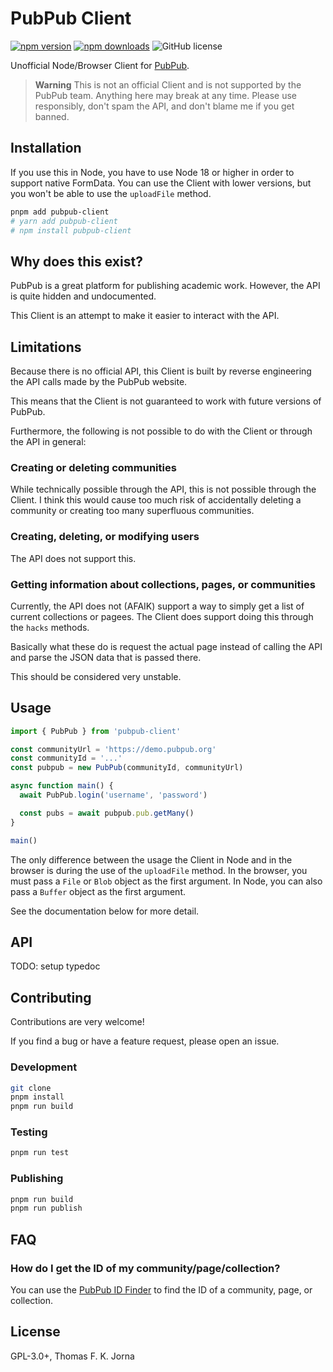 # PubPub Client

[![npm version](https://img.shields.io/npm/v/pubpub-client.svg)](https://www.npmjs.com/package/pubpub-client)
[![npm downloads](https://img.shields.io/npm/dm/pubpub-client.svg)](https://www.npmjs.com/package/pubpub-client)
![GitHub license](https://img.shields.io/github/license/tefkah/pubpub-client)

Unofficial Node/Browser Client for [PubPub](https://pubpub.org/).

> **Warning**
> This is not an official Client and is not supported by the PubPub team.
> Anything here may break at any time.
> Please use responsibly, don't spam the API, and don't blame me if you get banned.

## Installation

If you use this in Node, you have to use Node 18 or higher in order to support native FormData.
You can use the Client with lower versions, but you won't be able to use the `uploadFile` method.

```bash
pnpm add pubpub-client
# yarn add pubpub-client
# npm install pubpub-client
```

## Why does this exist?

PubPub is a great platform for publishing academic work.
However, the API is quite hidden and undocumented.

This Client is an attempt to make it easier to interact with the API.

## Limitations

Because there is no official API, this Client is built by reverse engineering the API calls made by the PubPub website.

This means that the Client is not guaranteed to work with future versions of PubPub.

Furthermore, the following is not possible to do with the Client or through the API in general:

### Creating or deleting communities

While technically possible through the API, this is not possible through the Client.
I think this would cause too much risk of accidentally deleting a community or creating too many superfluous communities.

### Creating, deleting, or modifying users

The API does not support this.

### Getting information about collections, pages, or communities

Currently, the API does not (AFAIK) support a way to simply get a list of current collections or pagees.
The Client does support doing this through the `hacks` methods.

Basically what these do is request the actual page instead of calling the API and parse the JSON data that is passed there.

This should be considered very unstable.

## Usage

```js
import { PubPub } from 'pubpub-client'

const communityUrl = 'https://demo.pubpub.org'
const communityId = '...'
const pubpub = new PubPub(communityId, communityUrl)

async function main() {
  await PubPub.login('username', 'password')

  const pubs = await pubpub.pub.getMany()
}

main()
```

The only difference between the usage the Client in Node and in the browser is during the use of the `uploadFile` method.
In the browser, you must pass a `File` or `Blob` object as the first argument.
In Node, you can also pass a `Buffer` object as the first argument.

See the documentation below for more detail.

## API

TODO: setup typedoc

## Contributing

Contributions are very welcome!

If you find a bug or have a feature request, please open an issue.

### Development

```bash
git clone
pnpm install
pnpm run build
```

### Testing

```bash
pnpm run test
```

### Publishing

```bash
pnpm run build
pnpm run publish
```

## FAQ

### How do I get the ID of my community/page/collection?

You can use the [PubPub ID Finder](https://pubpub.tefkah.com/) to find the ID of a community, page, or collection.

## License

GPL-3.0+, Thomas F. K. Jorna
